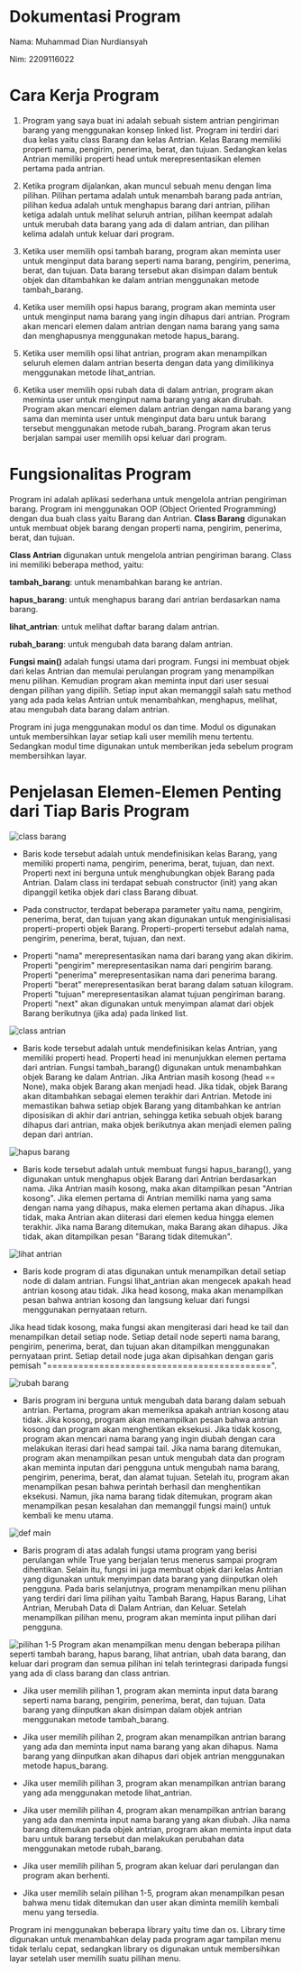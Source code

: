 # Dokumentasi Program

Nama: Muhammad Dian Nurdiansyah


Nim:  2209116022

# Cara Kerja Program
1. Program yang saya buat ini adalah sebuah sistem antrian pengiriman barang yang menggunakan konsep linked list. Program ini terdiri dari dua kelas yaitu class Barang dan kelas Antrian. Kelas Barang memiliki properti nama, pengirim, penerima, berat, dan tujuan. Sedangkan kelas Antrian memiliki properti head untuk merepresentasikan elemen pertama pada antrian.

2. Ketika program dijalankan, akan muncul sebuah menu dengan lima pilihan. Pilihan pertama adalah untuk menambah barang pada antrian, pilihan kedua adalah untuk menghapus barang dari antrian, pilihan ketiga adalah untuk melihat seluruh antrian, pilihan keempat adalah untuk merubah data barang yang ada di dalam antrian, dan pilihan kelima adalah untuk keluar dari program.

3. Ketika user memilih opsi tambah barang, program akan meminta user untuk menginput data barang seperti nama barang, pengirim, penerima, berat, dan tujuan. Data barang tersebut akan disimpan dalam bentuk objek dan ditambahkan ke dalam antrian menggunakan metode tambah_barang.

4. Ketika user memilih opsi hapus barang, program akan meminta user untuk menginput nama barang yang ingin dihapus dari antrian. Program akan mencari elemen dalam antrian dengan nama barang yang sama dan menghapusnya menggunakan metode hapus_barang.

5. Ketika user memilih opsi lihat antrian, program akan menampilkan seluruh elemen dalam antrian beserta dengan data yang dimilikinya menggunakan metode lihat_antrian.

6. Ketika user memilih opsi rubah data di dalam antrian, program akan meminta user untuk menginput nama barang yang akan dirubah. Program akan mencari elemen dalam antrian dengan nama barang yang sama dan meminta user untuk menginput data baru untuk barang tersebut menggunakan metode rubah_barang. Program akan terus berjalan sampai user memilih opsi keluar dari program.

# Fungsionalitas Program
Program ini adalah aplikasi sederhana untuk mengelola antrian pengiriman barang. Program ini menggunakan OOP (Object Oriented Programming) dengan dua buah class yaitu Barang dan Antrian. **Class Barang** digunakan untuk membuat objek barang dengan properti nama, pengirim, penerima, berat, dan tujuan.

**Class Antrian** digunakan untuk mengelola antrian pengiriman barang. Class ini memiliki beberapa method, yaitu:

**tambah_barang**: untuk menambahkan barang ke antrian.

**hapus_barang**: untuk menghapus barang dari antrian berdasarkan nama barang.

**lihat_antrian**: untuk melihat daftar barang dalam antrian.

**rubah_barang**: untuk mengubah data barang dalam antrian.

**Fungsi main()** adalah fungsi utama dari program. Fungsi ini membuat objek dari kelas Antrian dan memulai perulangan program yang menampilkan menu pilihan. Kemudian program akan meminta input dari user sesuai dengan pilihan yang dipilih. Setiap input akan memanggil salah satu method yang ada pada kelas Antrian untuk menambahkan, menghapus, melihat, atau mengubah data barang dalam antrian.

Program ini juga menggunakan modul os dan time. Modul os digunakan untuk membersihkan layar setiap kali user memilih menu tertentu. Sedangkan modul time digunakan untuk memberikan jeda sebelum program membersihkan layar.

# Penjelasan Elemen-Elemen Penting dari Tiap Baris Program
![class barang](https://user-images.githubusercontent.com/94899238/225825022-28c2990a-ac35-4396-973e-ece42eff99d7.png)
- Baris kode tersebut adalah untuk mendefinisikan kelas Barang, yang memiliki properti nama, pengirim, penerima, berat, tujuan, dan next. Properti next ini berguna untuk menghubungkan objek Barang pada Antrian. Dalam class ini terdapat sebuah constructor (init) yang akan dipanggil ketika objek dari class Barang dibuat.

- Pada constructor, terdapat beberapa parameter yaitu nama, pengirim, penerima, berat, dan tujuan yang akan digunakan untuk menginisialisasi properti-properti objek Barang. Properti-properti tersebut adalah nama, pengirim, penerima, berat, tujuan, dan next.

- Properti "nama" merepresentasikan nama dari barang yang akan dikirim. Properti "pengirim" merepresentasikan nama dari pengirim barang. Properti "penerima" merepresentasikan nama dari penerima barang. Properti "berat" merepresentasikan berat barang dalam satuan kilogram. Properti "tujuan" merepresentasikan alamat tujuan pengiriman barang. Properti "next" akan digunakan untuk menyimpan alamat dari objek Barang berikutnya (jika ada) pada linked list.

![class antrian](https://user-images.githubusercontent.com/94899238/225825280-9e642e7b-b9e7-4c05-b439-1d932fec612e.png)
- Baris kode tersebut adalah untuk mendefinisikan kelas Antrian, yang memiliki properti head. Properti head ini menunjukkan elemen pertama dari antrian. Fungsi tambah_barang() digunakan untuk menambahkan objek Barang ke dalam Antrian. Jika Antrian masih kosong (head == None), maka objek Barang akan menjadi head. Jika tidak, objek Barang akan ditambahkan sebagai elemen terakhir dari Antrian. Metode ini memastikan bahwa setiap objek Barang yang ditambahkan ke antrian diposisikan di akhir dari antrian, sehingga ketika sebuah objek barang dihapus dari antrian, maka objek berikutnya akan menjadi elemen paling depan dari antrian.

![hapus barang](https://user-images.githubusercontent.com/94899238/225825511-35cbd3a1-cb67-40d7-b3da-bb6ba5146452.png)
- Baris kode tersebut adalah untuk membuat fungsi hapus_barang(), yang digunakan untuk menghapus objek Barang dari Antrian berdasarkan nama. Jika Antrian masih kosong, maka akan ditampilkan pesan "Antrian kosong". Jika elemen pertama di Antrian memiliki nama yang sama dengan nama yang dihapus, maka elemen pertama akan dihapus. Jika tidak, maka Antrian akan diiterasi dari elemen kedua hingga elemen terakhir. Jika nama Barang ditemukan, maka Barang akan dihapus. Jika tidak, akan ditampilkan pesan "Barang tidak ditemukan".

![lihat antrian](https://user-images.githubusercontent.com/94899238/225825800-92d1b28b-ff49-4927-9cf2-b8589817e89c.png)
- Baris kode program di atas digunakan untuk menampilkan detail setiap node di dalam antrian. Fungsi lihat_antrian akan mengecek apakah head antrian kosong atau tidak. Jika head kosong, maka akan menampilkan pesan bahwa antrian kosong dan langsung keluar dari fungsi menggunakan pernyataan return.

Jika head tidak kosong, maka fungsi akan mengiterasi dari head ke tail dan menampilkan detail setiap node. Setiap detail node seperti nama barang, pengirim, penerima, berat, dan tujuan akan ditampilkan menggunakan pernyataan print. Setiap detail node juga akan dipisahkan dengan garis pemisah "===========================================".

![rubah barang](https://user-images.githubusercontent.com/94899238/225827345-e801ee9e-6f55-4bdd-998a-770133cc0f8b.png)
- Baris program ini berguna untuk mengubah data barang dalam sebuah antrian. Pertama, program akan memeriksa apakah antrian kosong atau tidak. Jika kosong, program akan menampilkan pesan bahwa antrian kosong dan program akan menghentikan eksekusi. Jika tidak kosong, program akan mencari nama barang yang ingin diubah dengan cara melakukan iterasi dari head sampai tail. Jika nama barang ditemukan, program akan menampilkan pesan untuk mengubah data dan program akan meminta inputan dari pengguna untuk mengubah nama barang, pengirim, penerima, berat, dan alamat tujuan. Setelah itu, program akan menampilkan pesan bahwa perintah berhasil dan menghentikan eksekusi. Namun, jika nama barang tidak ditemukan, program akan menampilkan pesan kesalahan dan memanggil fungsi main() untuk kembali ke menu utama.

![def main](https://user-images.githubusercontent.com/94899238/225827963-083c3921-970f-4090-9638-97c31a2926c4.png)
- Baris program di atas adalah fungsi utama program yang berisi perulangan while True yang berjalan terus menerus sampai program dihentikan. Selain itu, fungsi ini juga membuat objek dari kelas Antrian yang digunakan untuk menyimpan data barang yang diinputkan oleh pengguna. Pada baris selanjutnya, program menampilkan menu pilihan yang terdiri dari lima pilihan yaitu Tambah Barang, Hapus Barang, Lihat Antrian, Merubah Data di Dalam Antrian, dan Keluar. Setelah menampilkan pilihan menu, program akan meminta input pilihan dari pengguna.

![pilihan 1-5](https://user-images.githubusercontent.com/94899238/225828605-acbc7533-7d86-4c07-b2c2-e12a3485e033.png)
Program akan menampilkan menu dengan beberapa pilihan seperti tambah barang, hapus barang, lihat antrian, ubah data barang, dan keluar dari program dan semua pilihan ini telah terintegrasi daripada fungsi yang ada di class barang dan class antrian.

- Jika user memilih pilihan 1, program akan meminta input data barang seperti nama barang, pengirim, penerima, berat, dan tujuan. Data barang yang diinputkan akan disimpan dalam objek antrian menggunakan metode tambah_barang.

- Jika user memilih pilihan 2, program akan menampilkan antrian barang yang ada dan meminta input nama barang yang akan dihapus. Nama barang yang diinputkan akan dihapus dari objek antrian menggunakan metode hapus_barang.

- Jika user memilih pilihan 3, program akan menampilkan antrian barang yang ada menggunakan metode lihat_antrian.

- Jika user memilih pilihan 4, program akan menampilkan antrian barang yang ada dan meminta input nama barang yang akan diubah. Jika nama barang ditemukan pada objek antrian, program akan meminta input data baru untuk barang tersebut dan melakukan perubahan data menggunakan metode rubah_barang.

- Jika user memilih pilihan 5, program akan keluar dari perulangan dan program akan berhenti.

- Jika user memilih selain pilihan 1-5, program akan menampilkan pesan bahwa menu tidak ditemukan dan user akan diminta memilih kembali menu yang tersedia.

Program ini menggunakan beberapa library yaitu time dan os. Library time digunakan untuk menambahkan delay pada program agar tampilan menu tidak terlalu cepat, sedangkan library os digunakan untuk membersihkan layar setelah user memilih suatu pilihan menu.

